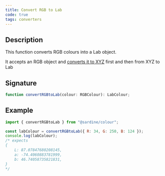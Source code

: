 ```yaml
---
title: Convert RGB to Lab
code: true
tags: converters
---
```


## Description

This function converts RGB colours into a Lab object.

It accepts an RGB object and [converts it to XYZ](/docs/convert-rgb-to-xyz) first and then from XYZ to Lab

## Signature

```typescript
function convertRGBtoLab(colour: RGBColour): LabColour;
```

## Example

```javascript
import { convertRGBtoLab } from "@sardine/colour";

const labColour = convertRGBtoLab({ R: 34, G: 250, B: 124 });
console.log(labColour);
/* expects 
{
    L: 87.07847680208145,
    a: -74.4060883781999,
    b: 46.74058735821831,
}
*/
```
